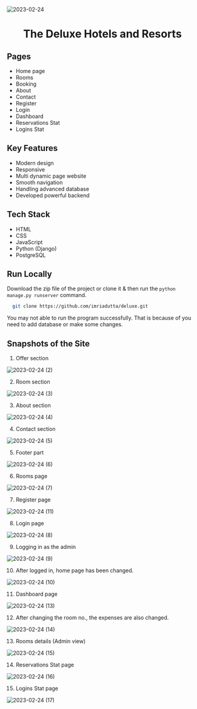 
![2023-02-24](https://user-images.githubusercontent.com/74056908/221020653-a3403d73-e84c-4729-b213-a67b8441fbac.png)

<h1 align="center">The Deluxe Hotels and Resorts</h1>

## Pages

- Home page
- Rooms
- Booking
- About
- Contact
- Register
- Login
- Dashboard
- Reservations Stat
- Logins Stat

## Key Features

- Modern design
- Responsive 
- Multi dynamic page website
- Smooth navigation
- Handling advanced database
- Developed powerful backend

## Tech Stack
- HTML
- CSS
- JavaScript
- Python (Django)
- PostgreSQL

## Run Locally

Download the zip file of the project or clone it & then run the ```python manage.py runserver``` command.

```bash
  git clone https://github.com/imriadutta/deluxe.git
```

You may not able to run the program successfully. That is because of you need to add database or make some changes.

## Snapshots of the Site

1. Offer section

![2023-02-24 (2)](https://user-images.githubusercontent.com/74056908/221017681-3f6bf331-9428-470c-bfad-71d6be8d8ebd.png)

2. Room section

![2023-02-24 (3)](https://user-images.githubusercontent.com/74056908/221017738-e9f87c0f-8a49-4c9d-854b-c45f92d0a74a.png)

3. About section

![2023-02-24 (4)](https://user-images.githubusercontent.com/74056908/221017859-b199e232-6d9b-439e-9102-5f9e7942825c.png)

4. Contact section

![2023-02-24 (5)](https://user-images.githubusercontent.com/74056908/221017882-9e78d4e9-607f-4bad-b81d-d7845f30f928.png)

5. Footer part

![2023-02-24 (6)](https://user-images.githubusercontent.com/74056908/221017911-76eb9459-715f-482e-9404-e343778488dd.png)

6. Rooms page

![2023-02-24 (7)](https://user-images.githubusercontent.com/74056908/221019717-7358fba4-bdc3-4a0f-b515-ef40b34a9d18.png)

7. Register page

![2023-02-24 (11)](https://user-images.githubusercontent.com/74056908/221018068-8e3c183f-f62a-4acb-9cac-758a957143d3.png)

8. Login page

![2023-02-24 (8)](https://user-images.githubusercontent.com/74056908/221018356-637a7202-3523-4cb8-954e-c6cf130548b9.png)

9. Logging in as the admin

![2023-02-24 (9)](https://user-images.githubusercontent.com/74056908/221018387-95ed8349-4c0d-4446-8445-d3f70102666f.png)

10. After logged in, home page has been changed.

![2023-02-24 (10)](https://user-images.githubusercontent.com/74056908/221018432-416939e7-c499-4e99-bc56-061ec9d10be0.png)

11. Dashboard page

![2023-02-24 (13)](https://user-images.githubusercontent.com/74056908/221018590-9dd928d5-5904-42fb-acbe-21a680b6da64.png)

12. After changing the room no., the expenses are also changed.

![2023-02-24 (14)](https://user-images.githubusercontent.com/74056908/221018626-d4c01399-1d0e-4ce5-a722-d01937cf1a1c.png)

13. Rooms details (Admin view)

![2023-02-24 (15)](https://user-images.githubusercontent.com/74056908/221018647-695b18d3-147a-4c0c-94fe-7abee5a01d64.png)

14. Reservations Stat page

![2023-02-24 (16)](https://user-images.githubusercontent.com/74056908/221018669-cfc3a381-f99b-4406-abf0-2d1d89f5b752.png)

15. Logins Stat page

![2023-02-24 (17)](https://user-images.githubusercontent.com/74056908/221018701-bef966bd-f0d2-456d-a152-6a9bfdd943ef.png)


